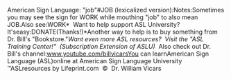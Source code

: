American Sign Language: "job"#JOB (lexicalized version):Notes:Sometimes you may see the sign for WORK while mouthing "job" to also 
mean JOB.Also see:WORK* 
Want to help support ASL University?  It'seasy:DONATE(Thanks!)*Another way to help is to buy something from Dr. Bill's "Bookstore."*Want even more ASL resources?  Visit the "ASL Training Center!"  (Subscription 
Extension of ASLU)*  Also check out Dr. Bill's channel:www.youtube.com/billvicarsYou can learnAmerican Sign Language (ASL)online at American Sign Language University ™ASLresources by Lifeprint.com  ©  Dr. William Vicars